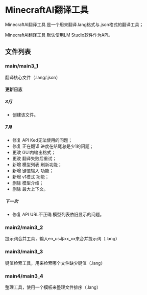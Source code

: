 # MinecraftAl翻译工具

MinecraftAl翻译工具 是一个用来翻译.lang格式与.json格式的翻译工具；

MinecraftAl翻译工具 默认使用LM Studio软件作为API。

## 文件列表

### main/main3_1

翻译核心文件（.lang/.json）

#### 更新日志

##### 3月

- 创建该文件。

##### 7月

- 修复 API Ked无法使用的问题；
- 修复 正在翻译 进度在结尾总是少1的问题；
- 更改 GUI内输出格式；
- 更改 翻译失败后重试；
- 新增 模型列表 刷新功能；
- 新增 键值输入 功能；
- 新增 v1模式 功能；
- 删除 模型介绍；
- 删除 最大上下文。

##### 下一次

- 修复 API URL不正确 模型列表依旧显示的问题。

### main2/main3_2

提示词合并工具，输入en_us与xx_xx来合并提示词（.lang）

### main3/main3_3

键值检索工具，用来检索哪个文件缺少键值（.lang）

### main4/main3_4

整理工具，使用一个模板来整理文件排序（.lang）
